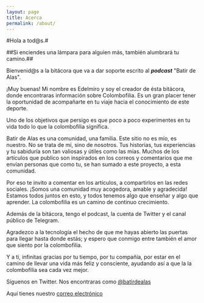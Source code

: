 ```yaml
---
layout: page
title: Acerca
permalink: /about/
---
```


#Hola a tod@s.#

##Si enciendes una lámpara para alguien más, también alumbrará tu camino.##

Bienvenid@s a la bitácora que va a dar soporte escrito al __*podcast*__ "Batir de Alas".

¡Muy buenas! Mi nombre es Edelmiro y soy el creador de ésta bitácora, donde encontraras información  sobre Colombofilia. Es un gran placer tener la oportunidad de acompañarte en tu viaje hacia el conocimiento de este deporte.

Uno de los objetivos que persigo es que poco a poco experimentes en tu vida todo lo que la colombofilia significa.

Batir de Alas es una comunidad, una familia. Este sitio no es mío, es nuestro. No se trata de mí, sino de nosotros. Tus historias, tus experiencias y tu sabiduría son tan valiosas y útiles como las mías. Muchos de los artículos que publico son inspirados en los correos y comentarios que me envían  personas que como tu, se han sumado a este proyecto, a esta comunidad.

Por eso te invito a comentar en los artículos, a compartirlos en las redes sociales. ¡Somos una comunidad muy acogedora, amable y agradecida! Estamos todos juntos en esto, y todos tenemos algo que enseñar y algo que aprender. La colombofilia es un camino de continuo crecimiento.

Además de la bitácora, tengo el podcast, la cuenta de Twitter y el canal público de Telegram.  

Agradezco a la tecnología el hecho de que me hayas abierto las puertas para llegar hasta donde estás; y espero que conmigo entre también el amor que siento por la colombofilia.

Y a ti, infinitas gracias por tu tiempo, por tu compañía, por estar en el camino de llevar una vida más feliz y consciente, ayudando así a que la la colombofilia sea cada vez mejor.
      
Síguenos en Twitter. Nos encontraras como [@batirdealas](https://www.twitter.com/batirdealas)

Aquí tienes nuestro [correo electrónico](mailto:batirdealaspodcast@gmail.com)


